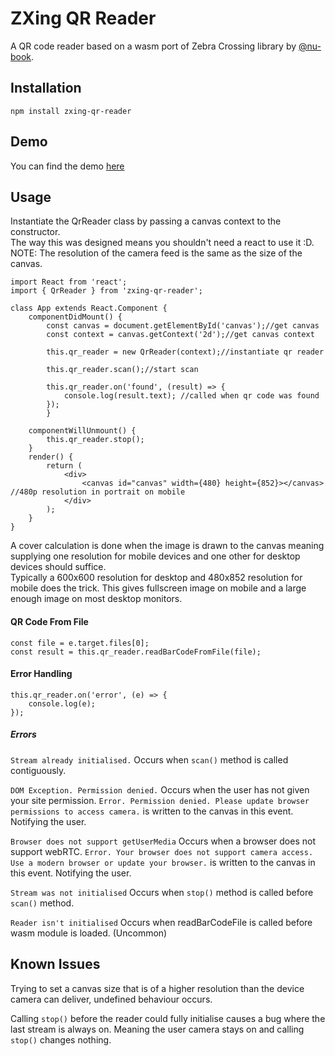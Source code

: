 # ZXing QR Reader
A QR code reader based on a wasm port of Zebra Crossing library by [@nu-book](https://github.com/nu-book).

## Installation
```
npm install zxing-qr-reader
```

## Demo
You can find the demo [here](https://nxtexe.github.io/zxing-qr-reader/)

## Usage
Instantiate the QrReader class by passing a canvas context to the constructor.  
The way this was designed means you shouldn't need a react to use it :D.  
NOTE: The resolution of the camera feed is the same as the size of the canvas.
```
import React from 'react';
import { QrReader } from 'zxing-qr-reader';

class App extends React.Component {
	componentDidMount() {
		const canvas = document.getElementById('canvas');//get canvas
		const context = canvas.getContext('2d');//get canvas context

		this.qr_reader = new QrReader(context);//instantiate qr reader

		this.qr_reader.scan();//start scan

		this.qr_reader.on('found', (result) => {
			console.log(result.text); //called when qr code was found
		});
    	}
    
	componentWillUnmount() {
		this.qr_reader.stop();
	}
	render() {
		return (
			<div>
				<canvas id="canvas" width={480} height={852}></canvas> //480p resolution in portrait on mobile
			</div>
		);
	}
}
```
A cover calculation is done when the image is drawn to the canvas meaning supplying one resolution for mobile devices and one other for desktop devices should suffice.  
Typically a 600x600 resolution for desktop and 480x852 resolution for mobile does the trick. This gives fullscreen image on mobile and a large enough image on most desktop monitors.
#### QR Code From File
```
const file = e.target.files[0];
const result = this.qr_reader.readBarCodeFromFile(file);
```

#### Error Handling
```
this.qr_reader.on('error', (e) => {
	console.log(e);
});
```
##### Errors
```Stream already initialised.``` Occurs when ```scan()``` method is called contiguously.

```DOM Exception. Permission denied.``` Occurs when the user has not given your site permission. ```Error. Permission denied. Please update browser permissions to access camera.``` is written to the canvas in this event. Notifying the user.

```Browser does not support getUserMedia``` Occurs when a browser does not support webRTC. ```Error. Your browser does not support camera access. Use a modern browser or update your browser.``` is written to the canvas in this event. Notifying the user.

```Stream was not initialised``` Occurs when ```stop()``` method is called before ```scan()``` method.

```Reader isn't initialised``` Occurs when readBarCodeFile is called before wasm module is loaded. (Uncommon)

## Known Issues
Trying to set a canvas size that is of a higher resolution than the device camera can deliver, undefined behaviour occurs.  

Calling ```stop()``` before the reader could fully initialise causes a bug where the last stream is always on. Meaning the user camera stays on and calling ```stop()``` changes nothing.
